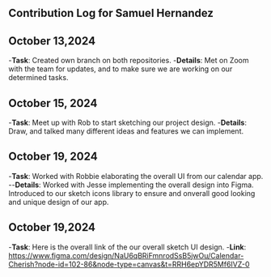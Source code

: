 ## Contribution Log for Samuel Hernandez

## October 13,2024

-**Task**: Created own branch on both repositories. -**Details**: Met on Zoom with the team for updates, and to make sure we are working on our determined tasks.

## October 15, 2024

-**Task**: Meet up with Rob to start sketching our project design. -**Details**: Draw, and talked many different ideas and features we can implement.

## October 19, 2024
-**Task**: Worked with Robbie elaborating the overall UI from our calendar app.  
--**Details**: Worked with Jesse implementing the overall design into Figma. Introduced to our sketch icons library to ensure and onverall good looking and unique design of our app.


## October 19,2024 
-**Task**: Here is the overall link of the our overall sketch UI design. 
-**Link**: https://www.figma.com/design/NaU6qBRiFmnrodSsB5jwOu/Calendar-Cherish?node-id=102-86&node-type=canvas&t=RRH6epYDR5Mf6IVZ-0
